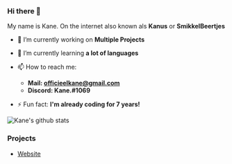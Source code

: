 ### Hi there 👋
My name is Kane. On the internet also known als **Kanus** or **SmikkelBeertjes**
- 🔭 I’m currently working on **Multiple Projects** 
- 🌱 I’m currently learning **a lot of languages**
- 📫 How to reach me:
  - **Mail: officieelkane@gmail.com**
  - **Discord: Kane.#1069**
  
- ⚡ Fun fact: **I'm already coding for 7 years!**

![Kane's github stats](https://github-readme-stats.vercel.app/api?username=kanetjuh)

### Projects
- [Website](https://kanus.me)
